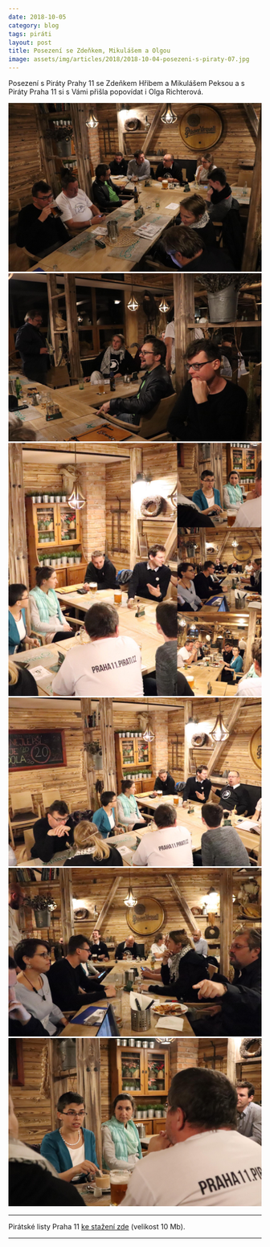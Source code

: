 ```yaml
---
date: 2018-10-05
category: blog
tags: piráti
layout: post
title: Posezení se Zdeňkem, Mikulášem a Olgou
image: assets/img/articles/2018/2018-10-04-posezeni-s-piraty-07.jpg
---
```


Posezení s Piráty Prahy 11 se Zdeňkem Hřibem a Mikulášem Peksou a s Piráty Praha 11 si s Vámi přišla popovídat i Olga Richterová.

![Posezení s pirátskými poslanci](/assets/img/articles/2018/2018-10-04-posezeni-s-piraty-01.jpg)
![Posezení s pirátskými poslanci](/assets/img/articles/2018/2018-10-04-posezeni-s-piraty-02.jpg)
![Posezení s pirátskými poslanci](/assets/img/articles/2018/2018-10-04-posezeni-s-piraty-03.jpg)
![Posezení s pirátskými poslanci](/assets/img/articles/2018/2018-10-04-posezeni-s-piraty-04.jpg)
![Posezení s pirátskými poslanci](/assets/img/articles/2018/2018-10-04-posezeni-s-piraty-05.jpg)
![Posezení s pirátskými poslanci](/assets/img/articles/2018/2018-10-04-posezeni-s-piraty-06.jpg)


---

Pirátské listy Praha 11 [ke stažení zde](/assets/pdf/2018-07-10-praha-11.pdf) (velikost 10 Mb).

- - -
